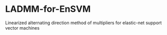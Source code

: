 # LADMM-for-EnSVM
Linearized  alternating direction method  of multipliers for elastic-net support vector machines
